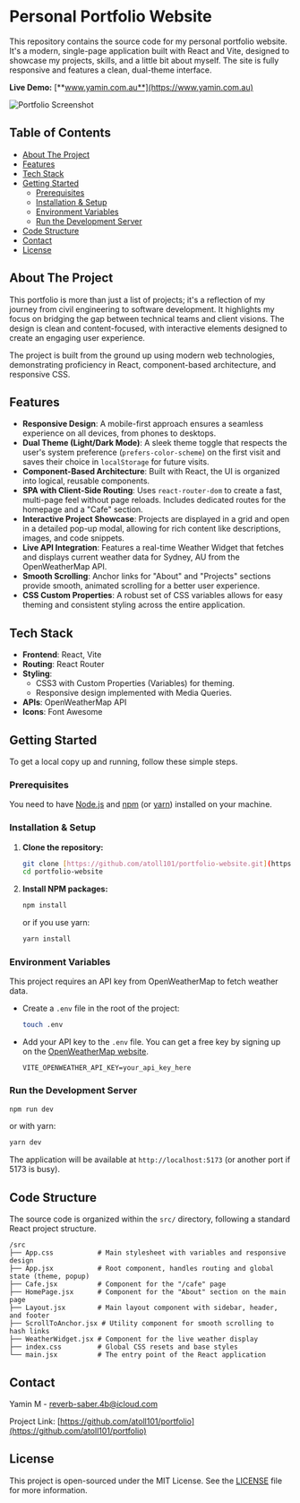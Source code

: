 # Personal Portfolio Website

This repository contains the source code for my personal portfolio website. It's a modern, single-page application built with React and Vite, designed to showcase my projects, skills, and a little bit about myself. The site is fully responsive and features a clean, dual-theme interface.

**Live Demo:** [**www.yamin.com.au**](https://www.yamin.com.au)

![Portfolio Screenshot](./public/images/portfolio-1.avif)

## Table of Contents

- [About The Project](#about-the-project)
- [Features](#features)
- [Tech Stack](#tech-stack)
- [Getting Started](#getting-started)
  - [Prerequisites](#prerequisites)
  - [Installation & Setup](#installation--setup)
  - [Environment Variables](#environment-variables)
  - [Run the Development Server](#run-the-development-server)
- [Code Structure](#code-structure)
- [Contact](#contact)
- [License](#license)

## About The Project

This portfolio is more than just a list of projects; it's a reflection of my journey from civil engineering to software development. It highlights my focus on bridging the gap between technical teams and client visions. The design is clean and content-focused, with interactive elements designed to create an engaging user experience.

The project is built from the ground up using modern web technologies, demonstrating proficiency in React, component-based architecture, and responsive CSS.

## Features

- **Responsive Design**: A mobile-first approach ensures a seamless experience on all devices, from phones to desktops.
- **Dual Theme (Light/Dark Mode)**: A sleek theme toggle that respects the user's system preference (`prefers-color-scheme`) on the first visit and saves their choice in `localStorage` for future visits.
- **Component-Based Architecture**: Built with React, the UI is organized into logical, reusable components.
- **SPA with Client-Side Routing**: Uses `react-router-dom` to create a fast, multi-page feel without page reloads. Includes dedicated routes for the homepage and a "Cafe" section.
- **Interactive Project Showcase**: Projects are displayed in a grid and open in a detailed pop-up modal, allowing for rich content like descriptions, images, and code snippets.
- **Live API Integration**: Features a real-time Weather Widget that fetches and displays current weather data for Sydney, AU from the OpenWeatherMap API.
- **Smooth Scrolling**: Anchor links for "About" and "Projects" sections provide smooth, animated scrolling for a better user experience.
- **CSS Custom Properties**: A robust set of CSS variables allows for easy theming and consistent styling across the entire application.

## Tech Stack

- **Frontend**: React, Vite
- **Routing**: React Router
- **Styling**:
  - CSS3 with Custom Properties (Variables) for theming.
  - Responsive design implemented with Media Queries.
- **APIs**: OpenWeatherMap API
- **Icons**: Font Awesome

## Getting Started

To get a local copy up and running, follow these simple steps.

### Prerequisites

You need to have [Node.js](https://nodejs.org/) and [npm](https://www.npmjs.com/) (or [yarn](https://yarnpkg.com/)) installed on your machine.

### Installation & Setup

1.  **Clone the repository:**

    ```sh
    git clone [https://github.com/atoll101/portfolio-website.git](https://github.com/atoll101/portfolio-website.git)
    cd portfolio-website
    ```

2.  **Install NPM packages:**

    ```sh
    npm install
    ```

    or if you use yarn:

    ```sh
    yarn install
    ```

### Environment Variables

This project requires an API key from OpenWeatherMap to fetch weather data.

- Create a `.env` file in the root of the project:

  ```sh
  touch .env
  ```

- Add your API key to the `.env` file. You can get a free key by signing up on the [OpenWeatherMap website](https://openweathermap.org/appid).
  ```
  VITE_OPENWEATHER_API_KEY=your_api_key_here
  ```

### Run the Development Server

```sh
npm run dev
```

or with yarn:

```sh
yarn dev
```

The application will be available at `http://localhost:5173` (or another port if 5173 is busy).

## Code Structure

The source code is organized within the `src/` directory, following a standard React project structure.

```
/src
├── App.css           # Main stylesheet with variables and responsive design
├── App.jsx           # Root component, handles routing and global state (theme, popup)
├── Cafe.jsx          # Component for the "/cafe" page
├── HomePage.jsx      # Component for the "About" section on the main page
├── Layout.jsx        # Main layout component with sidebar, header, and footer
├── ScrollToAnchor.jsx # Utility component for smooth scrolling to hash links
├── WeatherWidget.jsx # Component for the live weather display
├── index.css         # Global CSS resets and base styles
└── main.jsx          # The entry point of the React application
```

## Contact

Yamin M - [reverb-saber.4b@icloud.com](mailto:reverb-saber.4b@icloud.com)

Project Link: [https://github.com/atoll101/portfolio](https://github.com/atoll101/portfolio)

## License

This project is open-sourced under the MIT License. See the [LICENSE](https://www.google.com/search?q=LICENSE) file for more information.

```

```
